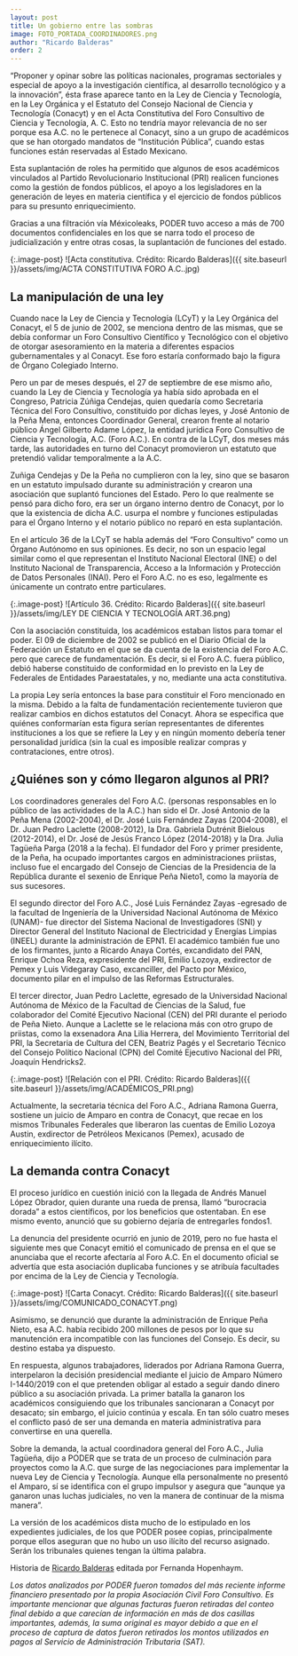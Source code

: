 ```yaml
---
layout: post 
title: Un gobierno entre las sombras
image: FOTO_PORTADA_COORDINADORES.png
author: "Ricardo Balderas"
order: 2
---
```



“Proponer y opinar sobre las políticas nacionales, programas sectoriales y especial de apoyo a la investigación científica, al desarrollo tecnológico y a la innovación”, ésta frase aparece tanto en la Ley de Ciencia y Tecnología, en la Ley Orgánica y el Estatuto del Consejo Nacional de Ciencia y Tecnología (Conacyt) y en el Acta Constitutiva del Foro Consultivo de Ciencia y Tecnología, A. C. Esto  no tendría mayor relevancia de no ser porque esa A.C. no le pertenece al Conacyt, sino a un grupo de académicos que se han otorgado mandatos de “Institución Pública”, cuando estas funciones están reservadas al Estado Mexicano. 

Esta suplantación de roles ha permitido que algunos de esos académicos vinculados al Partido Revolucionario Institucional (PRI) realicen funciones como la gestión de fondos públicos, el apoyo a los legisladores en la generación de leyes en materia científica y el ejercicio de fondos públicos para su presunto enriquecimiento.  

Gracias a una filtración vía Méxicoleaks, PODER tuvo acceso a más de 700 documentos confidenciales en los que se narra todo el proceso de judicialización y entre otras cosas, la suplantación de funciones del estado.

{:.image-post}
![Acta constitutiva. Crédito: Ricardo Balderas]({{ site.baseurl }}/assets/img/ACTA CONSTITUTIVA FORO A.C..jpg)

## La manipulación de una ley

Cuando nace la Ley de Ciencia y Tecnología (LCyT) y la Ley Orgánica del Conacyt, el 5 de junio de 2002, se menciona dentro de las mismas, que se debía conformar un Foro Consultivo Científico y Tecnológico con el objetivo de otorgar asesoramiento en la materia a diferentes espacios gubernamentales y al Conacyt. Ese foro estaría conformado bajo la figura de Órgano Colegiado Interno. 

Pero un par de meses después, el 27 de septiembre de ese mismo año, cuando la Ley de Ciencia y Tecnología ya había sido aprobada en el Congreso, Patricia Zúñiga Cendejas, quien quedaría como Secretaria Técnica del Foro Consultivo, constituido por dichas leyes, y José Antonio de la Peña Mena, entonces Coordinador General, crearon frente al notario público Ángel Gilberto Adame López, la entidad jurídica Foro Consultivo de Ciencia y Tecnología, A.C. (Foro A.C.). En contra de la LCyT, dos meses más tarde, las autoridades en turno del Conacyt promovieron un estatuto que pretendió validar temporalmente a la A.C.

Zuñiga Cendejas y De la Peña no cumplieron con la ley, sino que se basaron en un estatuto impulsado durante su administración y crearon una asociación que suplantó funciones del Estado. Pero lo que realmente se pensó para dicho foro, era ser un órgano interno dentro de Conacyt, por lo que la existencia de dicha A.C. usurpa el nombre y funciones estipuladas para el Órgano Interno y el notario público no reparó en esta suplantación. 

En el artículo 36 de la LCyT se habla además del “Foro Consultivo” como un Órgano Autónomo en sus opiniones. Es decir, no son un espacio legal similar como el que representan el Instituto Nacional Electoral (INE) o del Instituto Nacional de Transparencia, Acceso a la Información y Protección de Datos Personales (INAI). Pero el Foro A.C. no es eso, legalmente es únicamente un contrato entre particulares.

{:.image-post}
![Artículo 36. Crédito: Ricardo Balderas]({{ site.baseurl }}/assets/img/LEY DE CIENCIA Y TECNOLOGÍA ART.36.png)

Con la asociación constituida, los académicos estaban listos para tomar el poder. El 09 de diciembre de 2002 se publicó en el Diario Oficial de la Federación un Estatuto en el que se da cuenta de la existencia del Foro A.C. pero que carece de fundamentación. Es decir, si el Foro A.C. fuera público, debió haberse constituido de conformidad en lo previsto en la Ley de Federales de Entidades Paraestatales, y no, mediante una acta constitutiva. 

La propia Ley sería entonces la base para constituir el Foro mencionado en la misma. Debido a la falta de fundamentación recientemente tuvieron que realizar cambios en dichos estatutos del Conacyt. Ahora se especifica que quiénes conformarían esta figura serían representantes de diferentes instituciones a los que se refiere la Ley y en ningún momento debería tener personalidad jurídica (sin la cual es imposible realizar compras y contrataciones, entre otros). 

## ¿Quiénes son y cómo llegaron algunos al PRI?

Los coordinadores generales del Foro A.C. (personas responsables en lo público de las actividades de la A.C.) han sido el Dr. José Antonio de la Peña Mena (2002-2004), el Dr. José Luis Fernández Zayas (2004-2008), el Dr. Juan Pedro Laclette (2008-2012), la Dra. Gabriela Dutrénit Bielous (2012-2014), el Dr. José de Jesús Franco López (2014-2018) y la Dra. Julia Tagüeña Parga (2018 a la fecha). El fundador del Foro y primer presidente, de la Peña, ha ocupado importantes cargos en administraciones priistas, incluso fue el encargado del Consejo de Ciencias de la Presidencia de la República durante el sexenio de Enrique Peña Nieto1, como la mayoría de sus sucesores. 

El segundo director del Foro A.C., José Luis Fernández Zayas -egresado de la facultad de Ingeniería de la Universidad Nacional Autónoma de México (UNAM)- fue director del Sistema Nacional de Investigadores (SNI) y Director General del Instituto Nacional de Electricidad y Energías Limpias (INEEL) durante la administración de EPN1. El académico también fue uno de los firmantes, junto a Ricardo Anaya Cortés, excandidato del PAN, Enrique Ochoa Reza, expresidente del PRI, Emilio Lozoya, exdirector de Pemex y Luis Videgaray Caso, excanciller, del Pacto por México, documento pilar en el impulso de las Reformas Estructurales.

El tercer director, Juan Pedro Laclette, egresado de la Universidad Nacional Autónoma de México de la Facultad de Ciencias de la Salud, fue colaborador del Comité Ejecutivo Nacional (CEN) del PRI durante el periodo de Peña Nieto. Aunque a Laclette se le relaciona más con otro grupo de priistas, como la exsenadora Ana Lilia Herrera, del Movimiento Territorial del PRI, la Secretaria de Cultura del CEN, Beatriz Pagés y el Secretario Técnico del Consejo Político Nacional (CPN) del Comité Ejecutivo Nacional del PRI, Joaquín Hendricks2. 

{:.image-post}
![Relación con el PRI. Crédito: Ricardo Balderas]({{ site.baseurl }}/assets/img/ACADÉMICOS_PRI.png)

Actualmente, la secretaria técnica del Foro A.C., Adriana Ramona Guerra, sostiene un juicio de Amparo en contra de Conacyt, que recae en los mismos Tribunales Federales que liberaron las cuentas de Emilio Lozoya Austin, exdirector de Petróleos Mexicanos (Pemex), acusado de enriquecimiento ilícito.

## La demanda contra Conacyt

El proceso jurídico en cuestión inició con la llegada de Andrés Manuel López Obrador, quien durante una rueda de prensa, llamó “burocracia dorada” a estos científicos, por los beneficios que ostentaban. En ese mismo evento, anunció que su gobierno dejaría de entregarles fondos1.

La denuncia del presidente ocurrió en junio de 2019, pero no fue hasta el siguiente mes que Conacyt emitió el comunicado de prensa en el que se anunciaba que el recorte afectaría al Foro A.C. En el documento oficial se advertía que esta asociación duplicaba funciones y se atribuía facultades por encima de la Ley de Ciencia y Tecnología.

{:.image-post}
![Carta Conacyt. Crédito: Ricardo Balderas]({{ site.baseurl }}/assets/img/COMUNICADO_CONACYT.png)

Asimismo, se denunció que durante la administración de Enrique Peña Nieto, esa A.C. había recibido 200 millones de pesos por lo que su manutención era incompatible con las funciones del Consejo. Es decir, su destino estaba ya dispuesto.

En respuesta, algunos trabajadores, liderados por Adriana Ramona Guerra, interpelaron la decisión presidencial mediante el juicio de Amparo Número I-1440/2019 con el que pretenden obligar al estado a seguir dando dinero público a su asociación privada. La primer batalla la ganaron los académicos consiguiendo que los tribunales sancionaran a Conacyt por desacato; sin embargo, el juicio continúa y escala. En tan sólo cuatro meses el conflicto pasó de ser una demanda en materia administrativa para convertirse en una querella.

Sobre la demanda, la actual coordinadora general del Foro A.C., Julia Tagüeña, dijo a PODER que se trata de un proceso de culminación para proyectos como la A.C. que surge de las negociaciones para implementar la nueva Ley de Ciencia y Tecnología. Aunque ella personalmente no presentó el Amparo, sí se identifica con el grupo impulsor y asegura que “aunque ya ganaron unas luchas judiciales, no ven la manera de continuar de la misma manera”.

La versión de los académicos dista mucho de lo estipulado en los expedientes judiciales, de los que PODER posee copias, principalmente porque ellos aseguran que no hubo un uso ilícito del recurso asignado. Serán los tribunales quienes tengan la última palabra.






Historia de [Ricardo Balderas](https://twitter.com/Ricky_leaks_) editada por Fernanda Hopenhaym. 

*Los datos analizados por PODER fueron tomados del más reciente informe financiero presentado por la propia Asociación Civil Foro Consultivo. Es importante mencionar que algunas facturas fueron retiradas del conteo final debido a que carecían de información en más de dos casillas importantes, además, la suma original es mayor debido a que en el proceso de captura de datos fueron retirados los montos utilizados en pagos al Servicio de Administración Tributaria (SAT).* 
